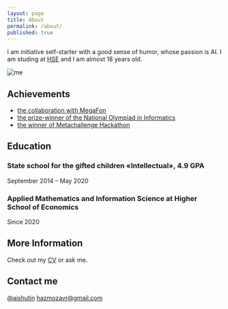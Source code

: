 ```yaml
---
layout: page
title: About
permalink: /about/
published: true
---
```


I am initiative self-starter with a good sense of humor, whose passion is AI. I am studing at [HSE](https://www.hse.ru/en/) and I am almost 18 years old.

![me]({{site.baseurl}}/images/me.jpg)


## Achievements

- [the collaboration with MegaFon](/startup/)
- [the prize-winner of the National Olympiad in Informatics](/vseros/)
- [the winner of Metachallenge Hackathon](/metachallenge/)

## Education

### State school for the gifted children «Intellectual», 4.9 GPA
September 2014 – May 2020

### Applied Mathematics and Information Science at Higher School of Economics
Since 2020

## More Information

Check out my [CV](https://docs.google.com/document/d/1RjiWwbq-acWeUcXBfCoXmvV7OnjIx_WxhZRbQ7jyXj8/edit?usp=sharing) or ask me.

## Contact me

[@aishutin](https://t.me/aishutin)
[hazmozavr@gmail.com](mailto:email@domain.com)
